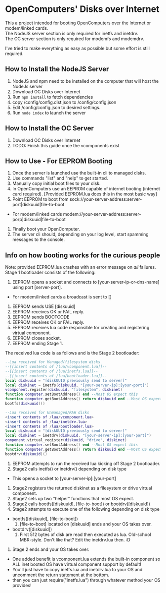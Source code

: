 # OpenComputers' Disks over Internet
This a project intended for booting OpenComputers over the Internet or modem/linked cards.  
The NodeJS server section is only required for inetfs and inetdrv.  
The OC server section is only required for modemfs and modemdrv.

I've tried to make everything as easy as possible but some effort is still required.

## How to Install the NodeJS Server
1. NodeJS and npm need to be installed on the computer that will host the NodeJs server
1. Download OC Disks over Internet
1. Run `npm install` to fetch dependencies
1. copy /config/config.dist.json to /config/config.json
1. Edit /config/config.json to desired settings.
1. Run `node index` to launch the server

## How to Install the OC Server
1. Download OC Disks over Internet
1. TODO: Finish this guide once the vcomponents exist

## How to Use - For EEPROM Booting
1. Once the server is launched use the built-in cli to managed disks.
1. Use commands "list" and "help" to get started.
1. Manually copy initial boot files to your disk.
1. In OpenComputers use an EEPROM capable of internet booting (internet card required). [Provided EEPROM.lua does this in the most basic way]
1. Point EEPROM to boot from sock://your-server-address:server-port|diskuuid|file-to-boot
 * For modem/linked cards modem://your-server-address:server-porp|diskuuid|file-to-boot
1. Finally boot your OpenComputer.
1. The server cli should, depending on your log level, start spamming messages to the console.


## Info on how booting works for the curious people
Note: provided EEPROM.lua crashes with an error message on *all* failures.
Stage 1 bootloader consists of the following:
1. EEPROM opens a socket and connects to [your-server-ip-or-dns-name] using port [server-port].
  * For modem/linked cards a broadcast is sent to []
1. EEPROM sends USE [diskuuid]
1. EEPROM receives OK or FAIL reply.
1. EEPROM sends BOOTCODE
1. EEPROM receives OK or FAIL reply.
1. EEPROM receives lua code responsible for creating and registering virtual component.
1. EEPROM closes socket.
1. EEPROM ending Stage 1.

The received lua code is as follows and is the Stage 2 bootloader:
```lua 
--Lua received for Managed/filesystem disks
--[[insert contents of /lua/vcomponent.lua]]--
--[[insert contents of /lua/inetfs.lua]]--
--[[insert contents of /lua/bootloader.lua]]--
local diskuuid = "[diskUUID previously send to server]"
local diskinet = inetfs(diskuuid, "[your-server-ip]:[your-port]")
vcomponent.register(diskuuid, "filesystem", diskinet)
function computer.setBootAddress() end --Most OS expect this
function computer.getBootAddress() return diskuuid end --Most OS expect this
bootfs(diskuuid)()

--Lua received for Unmanaged/RAW disks
<insert contents of /lua/vcomponent.lua>
<insert contents of /lua/inetdrv.lua>
<insert contents of /lua/bootloader.lua>
local diskuuid = "[diskUUID previously send to server]"
local diskinet = inetdrv(diskuuid, "[your-server-ip]:[your-port]")
component.virtual_register(diskuuid, "drive", diskinet)
function computer.setBootAddress() end --Most OS expect this
function computer.getBootAddress() return diskuuid end --Most OS expect this
bootdrv(diskuuid)()
``` 

1. EEPROM attempts to run the received lua kicking off Stage 2 bootloader.
1. Stage2 calls inetfs() or inetdrv() depending on disk type
  * This opens a socket to [your-server-ip]:[your-port]
1. Stage2 registers the returned diskinet as a filesystem or drive virtual component.
1. Stage2 sets up two "helper" functions that most OS expect.
1. Stage2 calls bootfs([diskuuid], [file-to-boot]) or bootdrv([diskuuid])
1. Stage2 attempts to execute one of the following depending on disk type
 * bootfs([diskuuid], [file-to-boot])
   1. [file-to-boot] located on [diskuuid] ends and your OS takes over.
 * bootdrv([diskuuid])
   1. First 512 bytes of disk are read then executed as lua. Old-school MBR-style. Don't like that? Edit the inetdrv.lua then. :D
1. Stage 2 ends and your OS takes over.
 * One added benefit is vcomponent.lua extends the built-in component so ALL inet booted OS have virtual component support by default!
 * You'll just have to copy inetfs.lua and inetdrv.lua to your OS and uncomment the return statement at the bottom.
 * then you can just require("inetfs.lua") through whatever method your OS provides!